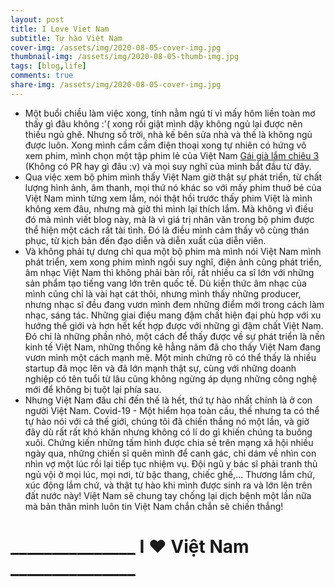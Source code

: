 ```yaml
---
layout: post
title: I Love Viet Nam
subtitle: Tự hào Việt Nam
cover-img: /assets/img/2020-08-05-cover-img.jpg
thumbnail-img: /assets/img/2020-08-05-thumb-img.jpg
tags: [blog,life]
comments: true
share-img: /assets/img/2020-08-05-cover-img.jpg
---
```


- Một buổi chiều làm việc xong, tính nằm ngủ tí vì mấy hôm liền toàn mơ thấy gì đâu không :'( xong rồi giật mình dậy không ngủ lại được nên thiếu ngủ ghê. Nhưng số trời, nhà kế bên sửa nhà và thế là không ngủ được luôn. Xong mình cầm cầm điện thoại xong tự nhiên có hứng vô xem phim, mình chọn một tập phim lẻ của Việt Nam [Gái già lắm chiêu 3](https://g.co/kgs/dbeK5B) (Không có PR hay gì đâu :v) và mọi suy nghĩ của mình bắt đầu từ đây.
- Qua việc xem bộ phim mình thấy Việt Nam giờ thật sự phát triển, từ chất lượng hình ảnh, âm thanh, mọi thứ nó khác so với mấy phim thuở bé của Việt Nam mình từng xem lắm, nói thật hồi trước thấy phim Việt là mình không xem đâu, nhưng mà giờ thì mình lại thích lắm. Mà không vì điều đó mà mình viết blog này, mà là vì giá trị nhân văn trong bộ phim được thể hiện một cách rất tài tình. Đó là điều mình cảm thấy vô cùng thán phục, từ kịch bản đến đạo diễn và diễn xuất của diễn viên.
- Và không phải tự dưng chỉ qua một bộ phim mà mình nói Việt Nam mình phát triển, xem xong phim mình ngồi suy nghĩ, điện ảnh cũng phát triển, âm nhạc Việt Nam thì không phải bàn rồi, rất nhiều ca sĩ lớn với những sản phẩm tạo tiếng vang lớn trên quốc tế. Dù kiến thức âm nhạc của mình cũng chỉ là vài hạt cát thôi, nhưng mình thấy những producer, nhưng nhạc sĩ đều đang vươn mình đem những điểm mới trong cách làm nhạc, sáng tác. Những giai điệu mang đậm chất hiện đại phù hợp với xu hướng thế giới và hơn hết kết hợp được với những gì đậm chất Việt Nam. Đó chỉ là những phần nhỏ, một cách để thấy được về sự phát triển là nền kinh tế Việt Nam, những thống kê hằng năm đã cho thấy Việt Nam đang vươn mình một cách mạnh mẽ. Một minh chứng rõ có thể thấy là nhiều startup đã mọc lên và đã lớn mạnh thật sự, cùng với những doanh nghiệp có tên tuổi từ lâu cũng không ngừng áp dụng những công nghệ mới để không bị tuột lại phía sau.
- Nhưng Việt Nam đâu chỉ đến thế là hết, thứ tự hào nhất chính là ở con người Việt Nam. Covid-19 - Một hiểm họa toàn cầu, thế nhưng ta có thể tự hào nói với cả thế giới, chúng tôi đã chiến thắng nó một lần, và giờ đây dù rất rất khó khăn nhưng không có lí do gì khiến chúng ta buông xuôi. Chứng kiến những tấm hình được chia sẻ trên mạng xã hội nhiều ngày qua, những chiến sĩ quên mình để canh gác, chỉ dám về nhìn con nhìn vợ một lúc rồi lại tiếp tục nhiệm vụ. Đội ngũ y bác sĩ phải tranh thủ ngủ vội ở mọi lúc, mọi nơi, từ bậc thang, chiếc ghế,... Thương lắm chứ, xúc động lắm chứ, và thật tự hào khi mình được sinh ra và lớn lên trên đất nước này! Việt Nam sẽ chung tay chống lại dịch bệnh một lần nữa mà bản thân mình luôn tin Việt Nam chắn chắn sẽ chiến thắng! <br>
<h1><b> _______________ I ❤️ Việt Nam _______________</b></h1>
